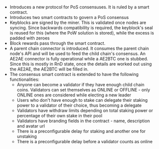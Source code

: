 * Introduces a new protocol for PoS consensuses. It is ruled by a smart
  contract.
* Introduces two smart contracts to govern a PoS consensus
* Keyblocks are signed by the miner. This is validated once nodes are
  syncing. Since backwards compatibility is required, the keyblock's seal is
  reused for this (where the PoW solution is stored), while the excess is
  padded with zeroes
* Block rewards pass through the smart contract.
* A parent chain connector is introduced. It consumes the parent chain node's API
  and will be used to feed the child chain's consensus. An AE2AE connector is
  fully operational while a AE2BTC one is stubbed. Since this is mostly in RnD
  state, once the details are worked out using the AE2AE, the AE2BTC will be
  filled in.
* The consensus smart contract is extended to have the following
  functionalities:
  * Anyone can become a validator if they have enough child chain coins.
    Validators can set themselves as ONLINE or OFFLINE - only ONLINE ones are
    considered while electing a new leader
  * Users who don't have enough to stake can delegate their staking power to a
    validator of their choice, thus becoming a delegate
  * Validators have withdraw limits depending on total staking power or
    percentage of their own stake in their pool
  * Validators have branding fields in the contract - name, description and
    avatar url
  * There is a preconfigurable delay for staking and another one for unstaking
  * There is a preconfigurable delay before a validator counts as online

